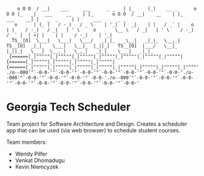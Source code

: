 ```            ___                             _        _                      _____                   _                 ___            _                  _              _                    
    o O O  / __|    ___     ___      _ _   | |_     (_)    __ _      o O O |_   _|   ___     __    | |_       o O O  / __|    __    | |_      ___    __| |   _  _     | |     ___      _ _  
   o      | (_ |   / -_)   / _ \    | '_|  |  _|    | |   / _` |    o        | |    / -_)   / _|   | ' \     o       \__ \   / _|   | ' \    / -_)  / _` |  | +| |    | |    / -_)    | '_| 
  TS__[O]  \___|   \___|   \___/   _|_|_   _\__|   _|_|_  \__,_|   TS__[O]  _|_|_   \___|   \__|_  |_||_|   TS__[O]  |___/   \__|_  |_||_|   \___|  \__,_|   \_,_|   _|_|_   \___|   _|_|_  
 {======|_|"""""|_|"""""|_|"""""|_|"""""|_|"""""|_|"""""|_|"""""| {======|_|"""""|_|"""""|_|"""""|_|"""""| {======|_|"""""|_|"""""|_|"""""|_|"""""|_|"""""|_|"""""|_|"""""|_|"""""|_|"""""| 
./o--000'"`-0-0-'"`-0-0-'"`-0-0-'"`-0-0-'"`-0-0-'"`-0-0-'"`-0-0-'./o--000'"`-0-0-'"`-0-0-'"`-0-0-'"`-0-0-'./o--000'"`-0-0-'"`-0-0-'"`-0-0-'"`-0-0-'"`-0-0-'"`-0-0-'"`-0-0-'"`-0-0-'"`-0-0-' 
```
# Georgia Tech Scheduler

Team project for Software Architecture and Design. Creates a scheduler app that can be used (via web browser) to schedule
student courses. 

Team members: 
* Wendy Pilfer
* Venkat Dhomadugu
* Kevin Niemcyzek
